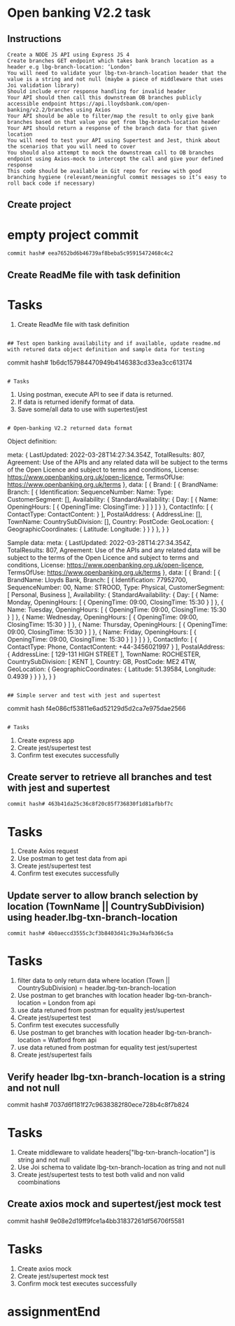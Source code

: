 # Open banking V2.2 task

## Instructions

```
Create a NODE JS API using Express JS 4
Create branches GET endpoint which takes bank branch location as a header e.g lbg-branch-location: ‘London’
You will need to validate your lbg-txn-branch-location header that the value is a string and not null (maybe a piece of middleware that uses Joi validation library)
Should include error response handling for invalid header
Your API should then call this downstream OB branches publicly accessible endpoint https://api.lloydsbank.com/open-banking/v2.2/branches using Axios
Your API should be able to filter/map the result to only give bank branches based on that value you get from lbg-branch-location header
Your API should return a response of the branch data for that given location
You will need to test your API using Supertest and Jest, think about the scenarios that you will need to cover
You should also attempt to mock the downstream call to OB branches endpoint using Axios-mock to intercept the call and give your defined response
This code should be available in Git repo for review with good branching hygiene (relevant/meaningful commit messages so it’s easy to roll back code if necessary)
```

## Create project

# empty project commit

```
commit hash# eea7652bd6b46739af8beba5c95915472468c4c2
```

## Create ReadMe file with task definition

# Tasks

1. Create ReadMe file with task definition

```

## Test open banking availability and if available, update readme.md with retured data object definition and sample data for testing

```

commit hash# 1b6dc157984470949b4146383cd33ea3cc613174

```

# Tasks

```

1. Using postman, execute API to see if data is returned.
2. If data is returned idenify format of data.
3. Save some/all data to use with supertest/jest

```

# Open-banking V2.2 returned data format

```

Object definition:

meta: {
LastUpdated: 2022-03-28T14:27:34.354Z,
TotalResults: 807,
Agreement: Use of the APIs and any related data will be subject to the terms of the Open Licence and subject to terms and conditions,
License: https://www.openbanking.org.uk/open-licence,
TermsOfUse: https://www.openbanking.org.uk/terms
},
data: [
{
Brand: [
{
BrandName:
Branch: [
{
Identification:
SequenceNumber:
Name:
Type:
CustomerSegment: [],
Availability: {
StandardAvailability: {
Day: [
{
Name:
OpeningHours: [
{
OpeningTime:
ClosingTime:
}
]
}
]
}
},
ContactInfo: [
{
ContactType:
ContactContent:
}
],
PostalAddress: {
AddressLine: [],
TownName:
CountrySubDivision: [],
Country:
PostCode:
GeoLocation: {
GeographicCoordinates: {
Latitude:
Longitude:
}
}
}
},
}
}

Sample data:
meta: {
LastUpdated: 2022-03-28T14:27:34.354Z,
TotalResults: 807,
Agreement: Use of the APIs and any related data will be subject to the terms of the Open Licence and subject to terms and conditions,
License: https://www.openbanking.org.uk/open-licence,
TermsOfUse: https://www.openbanking.org.uk/terms
},
data: [
{
Brand: [
{
BrandName: Lloyds Bank,
Branch: [
{
Identification: 77952700,
SequenceNumber: 00,
Name: STROOD,
Type: Physical,
CustomerSegment: [
Personal,
Business
],
Availability: {
StandardAvailability: {
Day: [
{
Name: Monday,
OpeningHours: [
{
OpeningTime: 09:00,
ClosingTime: 15:30
}
]
},
{
Name: Tuesday,
OpeningHours: [
{
OpeningTime: 09:00,
ClosingTime: 15:30
}
]
},
{
Name: Wednesday,
OpeningHours: [
{
OpeningTime: 09:00,
ClosingTime: 15:30
}
]
},
{
Name: Thursday,
OpeningHours: [
{
OpeningTime: 09:00,
ClosingTime: 15:30
}
]
},
{
Name: Friday,
OpeningHours: [
{
OpeningTime: 09:00,
ClosingTime: 15:30
}
]
}
]
}
},
ContactInfo: [
{
ContactType: Phone,
ContactContent: +44-3456021997
}
],
PostalAddress: {
AddressLine: [
129-131 HIGH STREET
],
TownName: ROCHESTER,
CountrySubDivision: [
KENT
],
Country: GB,
PostCode: ME2 4TW,
GeoLocation: {
GeographicCoordinates: {
Latitude: 51.39584,
Longitude: 0.4939
}
}
}
},
}
}

```

## Simple server and test with jest and supertest

```

commit hash f4e086cf53811e6ad52129d5d2ca7e975dae2566

```

# Tasks
```

1. Create express app
2. Create jest/supertest test
3. Confirm test executes successfully

## Create server to retrieve all branches and test with jest and supertest

```
commit hash# 463b41da25c36c8f20c85f736830f1d81afbbf7c
```

# Tasks

1. Create Axios request
2. Use postman to get test data from api
3. Create jest/supertest test
4. Confirm test executes successfully

## Update server to allow branch selection by location (TownName || CountrySubDivision) using header.lbg-txn-branch-location

```
commit hash# 4b0aeccd3555c3cf3b8403d41c39a34afb366c5a
```

# Tasks

1. filter data to only return data where location (Town || CountrySubDivision) = header.lbg-txn-branch-location
2. Use postman to get branches with location header lbg-txn-branch-location = London from api
3. use data retuned from postman for equality jest/supertest
4. Create jest/supertest test
5. Confirm test executes successfully
6. Use postman to get branches with location header lbg-txn-branch-location = Watford from api
7. use data retuned from postman for equality test jest/supertest
8. Create jest/supertest fails

## Verify header lbg-txn-branch-location is a string and not null

commit hash# 7037d6f181f27c9638382f80ece728b4c8f7b824

# Tasks

1. Create middleware to validate headers["lbg-txn-branch-location"] is string and not null
2. Use Joi schema to validate lbg-txn-branch-location as tring and not null
3. Create jest/supertest tests to test both valid and non valid coombinations

## Create axios mock and supertest/jest mock test

commit hash# 9e08e2d19ff9fce1a4bb31837261df56706f5581

# Tasks

1. Create axios mock
2. Create jest/supertest mock test
3. Confirm mock test executes successfully

# assignmentEnd
